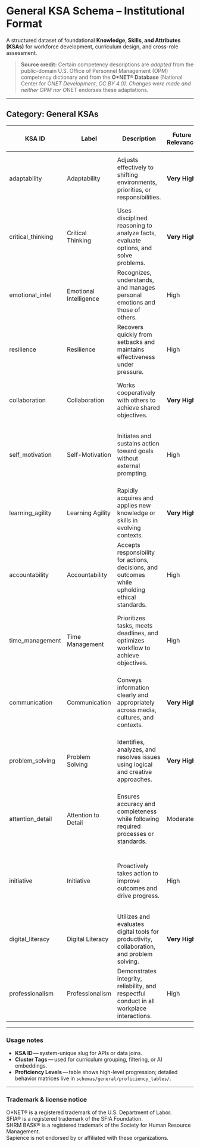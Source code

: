 # General KSA Schema – Institutional Format

A structured dataset of foundational **Knowledge, Skills, and Attributes (KSAs)** for workforce development, curriculum design, and cross-role assessment.

> **Source credit:** Certain competency descriptions are *adapted* from the public-domain U.S. Office of Personnel Management (OPM) competency dictionary and from the **O*NET® Database** (National Center for O*NET Development, CC BY 4.0). Changes were made and neither OPM nor O*NET endorses these adaptations.

---

## Category: General KSAs

| KSA ID            | Label                | Description                                                                                   | Future Relevance | Cluster Tags                              | Related Roles                                   | Proficiency Levels (Highlights)                                                     |
|-------------------|----------------------|-----------------------------------------------------------------------------------------------|------------------|-------------------------------------------|------------------------------------------------|-------------------------------------------------------------------------------------|
| adaptability      | Adaptability         | Adjusts effectively to shifting environments, priorities, or responsibilities.                | **Very High**    | Emotional Intelligence, Change Management | Generalist, Admin Assistant, Retail Manager    | Awareness → Accepts change • Expert → Drives adaptive culture                       |
| critical_thinking | Critical Thinking    | Uses disciplined reasoning to analyze facts, evaluate options, and solve problems.            | **Very High**    | Problem Solving, Cognitive Skills         | Analyst, Consultant, Engineer                  | Awareness → Spots issues • Expert → Shapes enterprise-level strategy                |
| emotional_intel   | Emotional Intelligence | Recognizes, understands, and manages personal emotions and those of others.                   | High             | Communication, Self-Regulation            | Manager, Mediator, Educator                    | Awareness → Identifies feelings • Expert → Builds EI coaching culture               |
| resilience        | Resilience           | Recovers quickly from setbacks and maintains effectiveness under pressure.                    | High             | Mental Fortitude, Stress Management       | Nurse, Teacher, First Responder                | Awareness → Handles routine stress • Expert → Implements resilience programs        |
| collaboration     | Collaboration        | Works cooperatively with others to achieve shared objectives.                                 | **Very High**    | Teamwork, Interpersonal Skills            | Team Lead, Coordinator, Educator               | Awareness → Participates • Expert → Leads cross-functional initiatives              |
| self_motivation   | Self-Motivation      | Initiates and sustains action toward goals without external prompting.                        | High             | Work Ethic, Initiative                    | Freelancer, Project Manager, Entrepreneur      | Awareness → Needs prompting • Expert → Creates system for intrinsic motivation      |
| learning_agility  | Learning Agility     | Rapidly acquires and applies new knowledge or skills in evolving contexts.                    | **Very High**    | Continuous Learning, Flexibility          | Developer, Instructional Designer, Student     | Awareness → Recognizes gap • Expert → Drives organizational learning                |
| accountability    | Accountability       | Accepts responsibility for actions, decisions, and outcomes while upholding ethical standards.| High             | Responsibility, Integrity                 | Supervisor, Auditor, Team Member               | Awareness → Owns errors • Expert → Builds accountability systems                    |
| time_management   | Time Management      | Prioritizes tasks, meets deadlines, and optimizes workflow to achieve objectives.             | High             | Organization, Productivity                | Ops Manager, Executive Assistant, Freelancer   | Awareness → Follows schedule • Expert → Architects enterprise time-use strategies   |
| communication     | Communication        | Conveys information clearly and appropriately across media, cultures, and contexts.           | **Very High**    | Influence, Listening                      | PR Officer, Sales Manager                      | Awareness → Basic clarity • Expert → Designs multi-stakeholder comms strategy       |
| problem_solving   | Problem Solving      | Identifies, analyzes, and resolves issues using logical and creative approaches.              | **Very High**    | Logic, Innovation                         | Technician, Analyst, Consultant                | Awareness → Flags issues • Expert → Designs scalable solution architectures         |
| attention_detail  | Attention to Detail  | Ensures accuracy and completeness while following required processes or standards.            | Moderate         | Precision, Compliance                     | QA Tech, Auditor, Lab Tech                     | Awareness → Notices errors • Expert → Leads quality-assurance frameworks            |
| initiative        | Initiative           | Proactively takes action to improve outcomes and drive progress.                              | High             | Drive, Ownership                          | Analyst, Coordinator, Entrepreneur             | Awareness → Acts with guidance • Expert → Cultivates culture of proactive ownership |
| digital_literacy  | Digital Literacy     | Utilizes and evaluates digital tools for productivity, collaboration, and problem solving.    | **Very High**    | Digital Skills, Adaptability              | Remote Worker, Educator, Tech Support          | Awareness → Uses basic tools • Expert → Champions digital fluency programs          |
| professionalism   | Professionalism      | Demonstrates integrity, reliability, and respectful conduct in all workplace interactions.    | High             | Conduct, Reliability                      | Admin Assistant, Customer Support              | Awareness → Needs reminders • Expert → Sets organizational norms                    |

---

### Usage notes
* **KSA ID** — system-unique slug for APIs or data joins.  
* **Cluster Tags** — used for curriculum grouping, filtering, or AI embeddings.  
* **Proficiency Levels** — table shows high-level progression; detailed behavior matrices live in `schemas/general/proficiency_tables/`.  

---

### Trademark & license notice
O*NET® is a registered trademark of the U.S. Department of Labor.  
SFIA® is a registered trademark of the SFIA Foundation.  
SHRM BASK® is a registered trademark of the Society for Human Resource Management.  
Sapience is not endorsed by or affiliated with these organizations.
